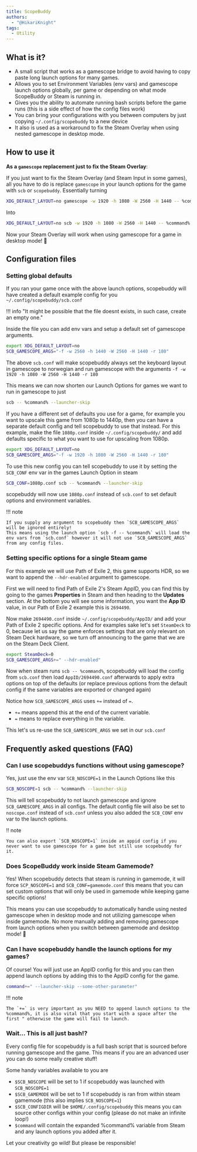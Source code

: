 ```yaml
---
title: ScopeBuddy
authors:
  - "@HikariKnight"
tags:
  - Utility
---
```


## What is it?

- A small script that works as a gamescope bridge to avoid having to copy paste long launch options for many games.
- Allows you to set Environment Variables (env vars) and gamescope launch options globally, per game or depending on what mode ScopeBuddy or Steam is running in.
- Gives you the ability to automate running bash scripts before the game runs (this is a side effect of how the config files work)
- You can bring your configurations with you between computers by just copying `~/.config/scopebuddy` to a new device
- It also is used as a workaround to fix the Steam Overlay when using nested gamescope in desktop mode.

## How to use it

**As a `gamescope` replacement just to fix the Steam Overlay**:

If you just want to fix the Steam Overlay (and Steam Input in some games), all you have to do is replace `gamescope` in your launch options for the game with `scb` or `scopebuddy`.
Essentially turning

```bash
XDG_DEFAULT_LAYOUT=no gamescope -w 1920 -h 1080 -W 2560 -H 1440 -- %command% --launcher-skip
```

Into

```bash
XDG_DEFAULT_LAYOUT=no scb -w 1920 -h 1080 -W 2560 -H 1440 -- %command% --launcher-skip
```

Now your Steam Overlay will work when using gamescope for a game in desktop mode! 🎉

## Configuration files

### Setting global defaults

If you ran your game once with the above launch options, scopebuddy will have created a default example config for you `~/.config/scopebuddy/scb.conf`

!!! info "It might be possible that the file doesnt exists, in such case, create an empty one."

Inside the file you can add env vars and setup a default set of gamescope arguments.

```bash
export XDG_DEFAULT_LAYOUT=no
SCB_GAMESCOPE_ARGS="-f -w 2560 -h 1440 -W 2560 -H 1440 -r 180"
```

The above `scb.conf` will make scopebuddy always set the keyboard layout in gamescope to norwegian and run gamescope with the arguments `-f -w 1920 -h 1080 -W 2560 -H 1440 -r 180`

This means we can now shorten our Launch Options for games we want to run in gamescope to just

```bash
scb -- %command% --launcher-skip
```

If you have a different set of defaults you use for a game, for example you want to upscale this game from 1080p to 1440p, then you can have a separate default config and tell scopebuddy to use that instead.
For this example, make the file `1080p.conf` inside `~/.config/scopebuddy/` and add defaults specific to what you want to use for upscaling from 1080p.

```bash
export XDG_DEFAULT_LAYOUT=no
SCB_GAMESCOPE_ARGS="-f -w 1920 -h 1080 -W 2560 -H 1440 -r 180"
```

To use this new config you can tell scopebuddy to use it by setting the `SCB_CONF` env var in the games Launch Option in steam

```bash
SCB_CONF=1080p.conf scb -- %command% --launcher-skip
```

scopebuddy will now use `1080p.conf` instead of `scb.conf` to set default options and environment variables.

!!! note

    If you supply any argument to scopebuddy then `SCB_GAMESCOPE_ARGS` will be ignored entirely!
    This means using the launch option `scb -f -- %command%` will load the env vars from `scb.conf` however it will not use `SCB_GAMESCOPE_ARGS` from any config files.

### Setting specific options for a single Steam game

For this example we will use Path of Exile 2, this game supports HDR, so we want to append the `--hdr-enabled` argument to gamescope.

First we will need to find Path of Exile 2's Steam AppID, you can find this by going to the games **Properties** in Steam and then heading to the **Updates** section.
At the bottom you will see some information, you want the **App ID** value, in our Path of Exile 2 example this is `2694490`.

Now make `2694490.conf` inside `~/.config/scopebuddy/AppID/` and add your Path of Exile 2 specific options.
And for examples sake let's set `SteamDeck` to 0, because let us say the game enforces settings that are only relevant on Steam Deck hardware, so we turn off announcing to the game that we are on the Steam Deck Client.

```bash
export SteamDeck=0
SCB_GAMESCOPE_ARGS+=" --hdr-enabled"
```

Now when steam runs `scb -- %command%`, scopebuddy will load the config from `scb.conf` then load `AppID/2694490.conf` afterwards to apply extra options on top of the defaults (or replace previous options from the default config if the same variables are exported or changed again)

Notice how `SCB_GAMESCOPE_ARGS` uses `+=` instead of `=`.

- `+=` means append this at the end of the current variable.
- `=` means to replace everything in the variable.

This let's us re-use the `SCB_GAMESCOPE_ARGS` we set in our `scb.conf`

## Frequently asked questions (FAQ)

### Can I use scopebuddys functions without using gamescope?

Yes, just use the env var `SCB_NOSCOPE=1` in the Launch Options like this

```bash
SCB_NOSCOPE=1 scb -- %command% --launcher-skip
```

This will tell scopebuddy to not launch gamescope and ignore `SCB_GAMESCOPE_ARGS` in all configs.
The default config file will also be set to `noscope.conf` instead of `scb.conf` unless you also added the `SCB_CONF` env var to the launch options.

!! note

    You can also export `SCB_NOSCOPE=1` inside an appid config if you never want to use gamescope for a game but still use scopebuddy for it.

### Does ScopeBuddy work inside Steam Gamemode?

Yes!
When scopebuddy detects that steam is running in gamemode, it will force `SCP_NOSCOPE=1` and `SCB_CONF=gamemode.conf` this means that you can set custom options that will only be used in gamemode while keeping game specific options!

This means you can use scopebuddy to automatically handle using nested gamescope when in desktop mode and not utilizing gamescope when inside gamemode.
No more manually adding and removing gamescope from launch options when you switch between gamemode and desktop mode! 🎉

### Can I have scopebuddy handle the launch options for my games?

Of course! You will just use an AppID config for this and you can then append launch options by adding this to the AppID config for the game.

```bash
command+=" --launcher-skip --some-other-parameter"
```

!!! note

    The `+=` is very important as you NEED to append launch options to the %command%, it is also vital that you start with a space after the first " otherwise the game will fail to launch.

### Wait... This is all just bash!?

Every config file for scopebuddy is a full bash script that is sourced before running gamescope and the game. This means if you are an advanced user you can do some really creative stuff!

Some handy variables available to you are

- `$SCB_NOSCOPE` will be set to 1 if scopebuddy was launched with `SCB_NOSCOPE=1`
- `$SCB_GAMEMODE` will be set to 1 if scopebuddy is ran from within steam gamemode (this also implies `SCB_NOSCOPE=1`)
- `$SCB_CONFIGDIR` will be `$HOME/.config/scopebuddy` this means you can source other configs within your config (please do not make an infinite loop!)
- `$command` will contain the expanded %command% variable from Steam and any launch options you added after it.

Let your creativity go wild!
But please be responsible!
